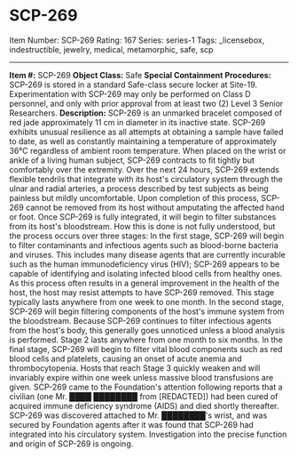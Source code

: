 # SCP-269
Item Number: SCP-269
Rating: 167
Series: series-1
Tags: _licensebox, indestructible, jewelry, medical, metamorphic, safe, scp

---

**Item #:** SCP-269
**Object Class:** Safe
**Special Containment Procedures:** SCP-269 is stored in a standard Safe-class secure locker at Site-19. Experimentation with SCP-269 may only be performed on Class D personnel, and only with prior approval from at least two (2) Level 3 Senior Researchers.
**Description:** SCP-269 is an unmarked bracelet composed of red jade approximately 11 cm in diameter in its inactive state. SCP-269 exhibits unusual resilience as all attempts at obtaining a sample have failed to date, as well as constantly maintaining a temperature of approximately 36°C regardless of ambient room temperature.
When placed on the wrist or ankle of a living human subject, SCP-269 contracts to fit tightly but comfortably over the extremity. Over the next 24 hours, SCP-269 extends flexible tendrils that integrate with its host's circulatory system through the ulnar and radial arteries, a process described by test subjects as being painless but mildly uncomfortable. Upon completion of this process, SCP-269 cannot be removed from its host without amputating the affected hand or foot.
Once SCP-269 is fully integrated, it will begin to filter substances from its host's bloodstream. How this is done is not fully understood, but the process occurs over three stages:
In the first stage, SCP-269 will begin to filter contaminants and infectious agents such as blood-borne bacteria and viruses. This includes many disease agents that are currently incurable such as the human immunodeficiency virus (HIV); SCP-269 appears to be capable of identifying and isolating infected blood cells from healthy ones. As this process often results in a general improvement in the health of the host, the host may resist attempts to have SCP-269 removed. This stage typically lasts anywhere from one week to one month.
In the second stage, SCP-269 will begin filtering components of the host's immune system from the bloodstream. Because SCP-269 continues to filter infectious agents from the host's body, this generally goes unnoticed unless a blood analysis is performed. Stage 2 lasts anywhere from one month to six months.
In the final stage, SCP-269 will begin to filter vital blood components such as red blood cells and platelets, causing an onset of acute anemia and thrombocytopenia. Hosts that reach Stage 3 quickly weaken and will invariably expire within one week unless massive blood transfusions are given.
SCP-269 came to the Foundation's attention following reports that a civilian (one Mr. ████ ████████ from [REDACTED]) had been cured of acquired immune deficiency syndrome (AIDS) and died shortly thereafter. SCP-269 was discovered attached to Mr. ████████'s wrist, and was secured by Foundation agents after it was found that SCP-269 had integrated into his circulatory system. Investigation into the precise function and origin of SCP-269 is ongoing.